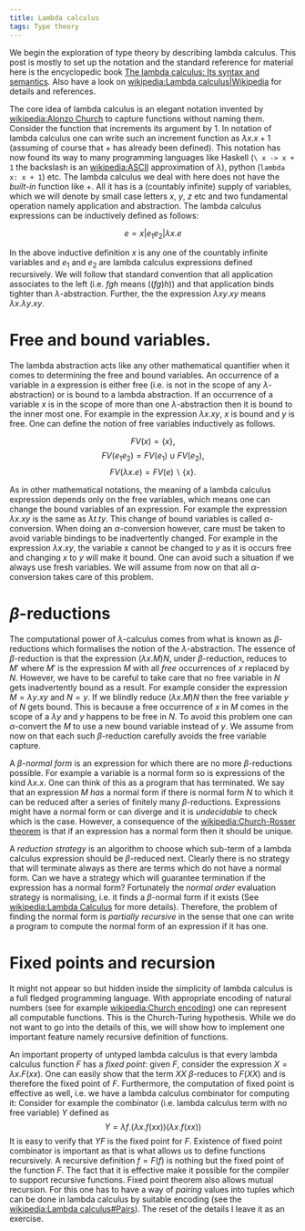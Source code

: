 ```yaml
---
title: Lambda calculus
tags: Type theory
---
```


We begin the exploration of type theory by describing lambda
calculus. This post is mostly to set up the notation and the standard
reference for material here is the encyclopedic book
[The lambda calculus: Its syntax and semantics][lambda calculus book].
Also have a look on [wikipedia:Lambda calculus|Wikipedia]() for
details and references.

The core idea of lambda calculus is an elegant notation invented by
[wikipedia:Alonzo Church]() to capture functions without naming them.
Consider the function that increments its argument by 1. In notation
of lambda calculus one can write such an increment function as $λ x
. x + 1$ (assuming of course that $+$ has already been defined). This
notation has now found its way to many programming languages like
Haskell (`\ x -> x + 1` the backslash is an [wikipedia:ASCII]()
approximation of $λ$), python (`lambda x: x + 1`) etc. The lambda
calculus we deal with here does not have the *built-in* function like
$+$. All it has is a (countably infinite) supply of variables, which
we will denote by small case letters $x$, $y$, $z$ etc and two
fundamental operation namely application and abstraction. The lambda
calculus expressions can be inductively defined as follows:

$$ e = x | e_1 e_2 | λ x . e$$

In the above inductive definition $x$ is any one of the countably
infinite variables and $e_1$ and $e_2$ are lambda calculus expressions
defined recursively. We will follow that standard convention that all
application associates to the left (i.e. $f g h$ means $((f g) h)$)
and that application binds tighter than $λ$-abstraction. Further, the
the expression $λxy.xy$ means $λx . λy . xy$.

# Free and bound variables.

The lambda abstraction acts like any other mathematical quantifier
when it comes to determining the free and bound variables. An
occurrence of a variable in a expression is either free (i.e. is not in
the scope of any $λ$-abstraction) or is bound to a lambda
abstraction. If an occurrence of a variable $x$ is in the scope of more
than one $λ$-abstraction then it is bound to the inner most one.  For
example in the expression $λx.xy$, $x$ is bound and $y$ is free. One
can define the notion of free variables inductively as follows.

$$FV(x)       = \{ x\},$$
$$FV(e_1 e_2) = FV(e_1) ∪ FV(e_2),$$
$$FV(λx . e)  = FV(e) ∖ \{x \}.$$

As in other mathematical notations, the meaning of a lambda calculus
expression depends only on the free variables, which means one can
change the bound variables of an expression. For example the
expression $λx . xy$ is the same as $λt. t y$. This change of bound
variables is called $α$-conversion. When doing an $α$-conversion
however, care must be taken to avoid variable bindings to be
inadvertently changed. For example in the expression $λx.xy$, the
variable x cannot be changed to $y$ as it is occurs free and changing
$x$ to $y$ will make it bound. One can avoid such a situation if we
always use fresh variables. We will assume from now on that all
$α$-conversion takes care of this problem.

# $β$-reductions

The computational power of $λ$-calculus comes from what is known as
$β$-reductions which formalises the notion of the $λ$-abstraction. The
essence of $β$-reduction is that the expression $(λx. M)N$, under
$β$-reduction, reduces to $M'$ where $M'$ is the expression $M$ with
all *free* occurrences of $x$ replaced by $N$. However, we have to be
careful to take care that no free variable in $N$ gets inadvertently
bound as a result. For example consider the expression $M = λy.xy$ and
$N=y$. If we blindly reduce $(λx.M) N$ then the free variable $y$ of
$N$ gets bound. This is because a free occurrence of $x$ in $M$ comes
in the scope of a $λy$ and $y$ happens to be free in $N$. To avoid
this problem one can $α$-convert the $M$ to use a new bound variable
instead of $y$. We assume from now on that each such $β$-reduction
carefully avoids the free variable capture.

A *$β$-normal form* is an expression for which there are no more
$β$-reductions possible. For example a variable is a normal form so is
expressions of the kind $λx.x$. One can think of this as a program
that has terminated. We say that an expression $M$ *has* a normal form
if there is normal form $N$ to which it can be reduced after a series
of finitely many $β$-reductions. Expressions might have a normal form
or can diverge and it is *undecidable* to check which is the case.
However, a consequence of the [wikipedia:Church-Rosser theorem]() is
that if an expression has a normal form then it should be unique.

A *reduction strategy* is an algorithm to choose which sub-term of a
lambda calculus expression should be $β$-reduced next. Clearly there
is no strategy that will terminate always as there are terms which do
not have a normal form. Can we have a strategy which will guarantee
termination if the expression has a normal form? Fortunately the
*normal order* evaluation strategy is normalising, i.e. it finds a
$β$-normal form if it exists (See [wikipedia:Lambda Calculus]() for
more details). Therefore, the problem of finding the normal form is
*partially recursive* in the sense that one can write a program to
compute the normal form of an expression if it has one.

# Fixed points and recursion

It might not appear so but hidden inside the simplicity of lambda
calculus is a full fledged programming language. With appropriate
encoding of natural numbers (see for example
[wikipedia:Church encoding]()) one can represent all computable
functions. This is the Church-Turing hypothesis. While we do not want
to go into the details of this, we will show how to implement one
important feature namely recursive definition of functions.

An important property of untyped lambda calculus is that every lambda
calculus function $F$ has a *fixed point*: given $F$, consider the
expression $X = λx. F(xx)$. One can easily show that the term $XX$
$β$-reduces to $F(XX)$ and is therefore the fixed point of
$F$. Furthermore, the computation of fixed point is effective as well,
i.e. we have a lambda calculus combinator for computing it: Consider
for example the combinator (i.e. lambda calculus term with no free
variable) $Y$ defined as $$Y = λf . (λx . f(xx))(λx. f(xx))$$ It is
easy to verify that $YF$ is the fixed point for $F$. Existence of
fixed point combinator is important as that is what allows us to
define functions recursively. A recursive definition $f = F(f)$ is
nothing but the fixed point of the function $F$. The fact that it is
effective make it possible for the compiler to support recursive
functions. Fixed point theorem also allows mutual recursion. For this
one has to have a way of *pairing* values into tuples which can be
done in lambda calculus by suitable encoding (see the
[wikipedia:Lambda calculus#Pairs]()). The reset of the details I leave
it as an exercise.


[lambda calculus book]:
    <http://mathgate.info/cebrown/notes/barendregt.php>
	"The Lambda Calculus: Its syntax and semantics"
